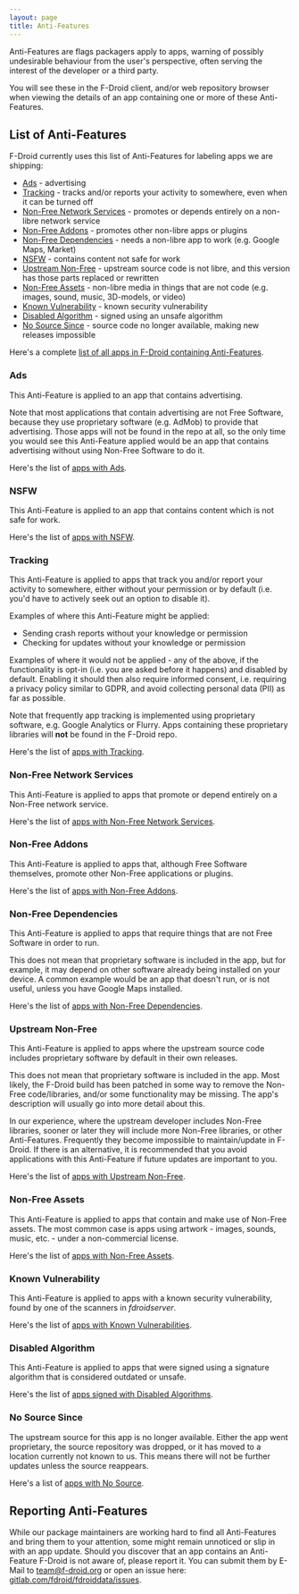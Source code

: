 ```yaml
---
layout: page
title: Anti-Features
---
```


Anti-Features are flags packagers apply to apps, warning of possibly
undesirable behaviour from the user's perspective, often serving the
interest of the developer or a third party.

You will see these in the F-Droid client, and/or web repository browser
when viewing the details of an app containing one or more of these
Anti-Features.


## List of Anti-Features

F-Droid currently uses this list of Anti-Features for labeling apps we
are shipping:

* [Ads](#Ads) - advertising
* [Tracking](#Tracking) - tracks and/or reports your activity to somewhere, even when it can be turned off
* [Non-Free Network Services](#NonFreeNet) - promotes or depends entirely on a non-libre network service
* [Non-Free Addons](#NonFreeAdd) - promotes other non-libre apps or plugins
* [Non-Free Dependencies](#NonFreeDep) - needs a non-libre app to work (e.g. Google Maps, Market)
* [NSFW](#NSFW) - contains content not safe for work
* [Upstream Non-Free](#UpstreamNonFree) - upstream source code is not libre, and this version has those parts replaced or rewritten
* [Non-Free Assets](#NonFreeAssets) - non-libre media in things that are not code (e.g. images, sound, music, 3D-models, or video)
* [Known Vulnerability](#KnownVuln) - known security vulnerability
* [Disabled Algorithm](#DisabledAlgorithm) - signed using an unsafe algorithm
* [No Source Since](#NoSourceSince) - source code no longer available, making new releases impossible

Here's a complete [list of all apps in F-Droid containing Anti-Features](https://monitor.f-droid.org/anti-features).


### Ads<a name="Ads" />

This Anti-Feature is applied to an app that contains advertising.

Note that most applications that contain advertising are not Free Software,
because they use proprietary software (e.g. AdMob) to provide that
advertising. Those apps will not be found in the repo at all, so the only
time you would see this Anti-Feature applied would be an app that contains
advertising without using Non-Free Software to do it.

Here's the list of [apps with Ads](https://monitor.f-droid.org/anti-feature/Ads).


### NSFW<a name="NSFW" />

This Anti-Feature is applied to an app that contains content which is not safe for work.

Here's the list of [apps with NSFW](https://monitor.f-droid.org/anti-feature/NSFW).

### Tracking<a name="Tracking" />

This Anti-Feature is applied to apps that track you and/or report your
activity to somewhere, either without your permission or by default
(i.e. you'd have to actively seek out an option to disable it).

Examples of where this Anti-Feature might be applied:

* Sending crash reports without your knowledge or permission
* Checking for updates without your knowledge or permission

Examples of where it would not be applied - any of the above,
if the functionality is opt-in (i.e. you are asked before it happens)
and disabled by default. Enabling it should then also require informed
consent, i.e. requiring a privacy policy similar to GDPR, and avoid
collecting personal data (PII) as far as possible.

Note that frequently app tracking is implemented using proprietary software,
e.g. Google Analytics or Flurry. Apps containing these proprietary libraries
will **not** be found in the F-Droid repo.

Here's the list of [apps with Tracking](https://monitor.f-droid.org/anti-feature/Tracking).


### Non-Free Network Services<a name="NonFreeNet" />

This Anti-Feature is applied to apps that promote or depend entirely on
a Non-Free network service.

Here's the list of [apps with Non-Free Network Services](https://monitor.f-droid.org/anti-feature/NonFreeNet).


### Non-Free Addons<a name="NonFreeAdd" />

This Anti-Feature is applied to apps that, although Free Software themselves,
promote other Non-Free applications or plugins.

Here's the list of [apps with Non-Free Addons](https://monitor.f-droid.org/anti-feature/NonFreeAdd).


### Non-Free Dependencies<a name="NonFreeDep" />

This Anti-Feature is applied to apps that require things
that are not Free Software in order to run.

This does not mean that proprietary software is included in the app,
but for example, it may depend on other software already being
installed on your device. A common example would be an app that doesn't
run, or is not useful, unless you have Google Maps installed.

Here's the list of [apps with Non-Free Dependencies](https://monitor.f-droid.org/anti-feature/NonFreeDep).


### Upstream Non-Free<a name="UpstreamNonFree" />

This Anti-Feature is applied to apps where the upstream source code
includes proprietary software by default in their own releases.

This does not mean that proprietary software is included in the app.
Most likely, the F-Droid build has been patched in some way to remove
the Non-Free code/libraries, and/or some functionality may be missing.
The app's description will usually go into more detail about this.

In our experience, where the upstream developer includes Non-Free libraries,
sooner or later they will include more Non-Free libraries, or other
Anti-Features. Frequently they become impossible to maintain/update in
F-Droid. If there is an alternative, it is recommended that you avoid
applications with this Anti-Feature if future updates are important to you.

Here's the list of [apps with Upstream Non-Free](https://monitor.f-droid.org/anti-feature/UpstreamNonFree).


### Non-Free Assets<a name="NonFreeAssets" />

This Anti-Feature is applied to apps that contain and make use of
Non-Free assets. The most common case is apps using artwork -
images, sounds, music, etc. - under a non-commercial license.

Here's the list of [apps with Non-Free Assets](https://monitor.f-droid.org/anti-feature/NonFreeAssets).


### Known Vulnerability<a name="KnownVuln" />

This Anti-Feature is applied to apps with a known security vulnerability,
found by one of the scanners in _fdroidserver_.

Here's the list of [apps with Known Vulnerabilities](https://monitor.f-droid.org/anti-feature/KnownVuln).


### Disabled Algorithm<a name="DisabledAlgorithm" />

This Anti-Feature is applied to apps that were signed using a signature
algorithm that is considered outdated or unsafe.

Here's the list of [apps signed with Disabled Algorithms](https://monitor.f-droid.org/anti-feature/DisabledAlgorithm).


### No Source Since<a name="NoSourceSince" />

The upstream source for this app is no longer available. Either the app went
proprietary, the source repository was dropped, or it has moved to a location
currently not known to us. This means there will not be further updates unless
the source reappears.

Here's a list of [apps with No Source](https://monitor.f-droid.org/anti-feature/NoSourceSince).


## Reporting Anti-Features

While our package maintainers are working hard to find all Anti-Features
and bring them to your attention, some might remain unnoticed or slip in
with an app update. Should you discover that an app contains an Anti-Feature
F-Droid is not aware of, please report it. You can submit them by E-Mail to
[team@f-droid.org](mailto:team@f-droid.org) or open an issue here:
[gitlab.com/fdroid/fdroiddata/issues](https://gitlab.com/fdroid/fdroiddata/issues).
